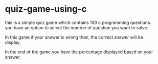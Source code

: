 # quiz-game-using-c

this is a simple quiz game which contains 100 c programming questions.
you have an option to select the number of question you want to solve.

In this game if your answer is wrong then, the correct answer will be display.

In the end of the game you have the percentage displayed based on your answer.
